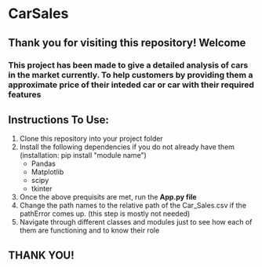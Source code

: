# CarSales

## Thank you for visiting this repository! Welcome
### This project has been made to give a detailed analysis of cars in the market currently. To help customers by providing them a approximate price of their inteded car or car with their required features
## Instructions To Use:
1) Clone this repository into your project folder
2) Install the following dependencies if you do not already have them (installation: pip install "module name")
    - Pandas 
    - Matplotlib
    - scipy
    - tkinter
4) Once the above prequisits are met, run the **App.py file**
5) Change the path names to the relative path of the Car_Sales.csv if the pathError comes up. (this step is mostly not needed)
6) Navigate through different classes and modules just to see how each of them are functioning and to know their role

## THANK YOU!
